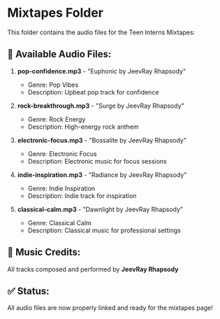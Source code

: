 # Mixtapes Folder

This folder contains the audio files for the Teen Interns Mixtapes:

## 🎵 Available Audio Files:

1. **pop-confidence.mp3** - "Euphonic by JeevRay Rhapsody" 
   - Genre: Pop Vibes
   - Description: Upbeat pop track for confidence

2. **rock-breakthrough.mp3** - "Surge by JeevRay Rhapsody"
   - Genre: Rock Energy  
   - Description: High-energy rock anthem

3. **electronic-focus.mp3** - "Bossalite by JeevRay Rhapsody"
   - Genre: Electronic Focus
   - Description: Electronic music for focus sessions

4. **indie-inspiration.mp3** - "Radiance by JeevRay Rhapsody"
   - Genre: Indie Inspiration
   - Description: Indie track for inspiration

5. **classical-calm.mp3** - "Dawnlight by JeevRay Rhapsody"
   - Genre: Classical Calm
   - Description: Classical music for professional settings

## 🎼 Music Credits:
All tracks composed and performed by **JeevRay Rhapsody**

## ✅ Status:
All audio files are now properly linked and ready for the mixtapes page!